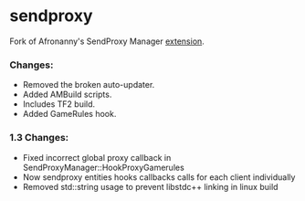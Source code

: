 sendproxy
===========================

Fork of Afronanny's SendProxy Manager [extension](https://forums.alliedmods.net/showthread.php?t=169795).

### Changes:
* Removed the broken auto-updater.
* Added AMBuild scripts.
* Includes TF2 build.
* Added GameRules hook.

### 1.3 Changes:
* Fixed incorrect global proxy callback in SendProxyManager::HookProxyGamerules
* Now sendproxy entities hooks callbacks calls for each client individually
* Removed std::string usage to prevent libstdc++ linking in linux build
